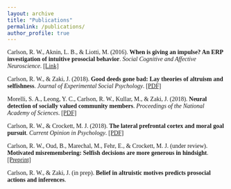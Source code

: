 ```yaml
---
layout: archive
title: "Publications"
permalink: /publications/
author_profile: true
---
```

<span style="font-family: 'Calibri Light'">

<p>
Carlson, R. W., Aknin, L. B., & Liotti, M. (2016). <strong>When is giving an impulse? An ERP investigation of intuitive prosocial behavior</strong>. <em>Social Cognitive and Affective Neuroscience</em>.
<a href="https://academic.oup.com/scan/article/11/7/1121/1753464">[Link]</a>
</p>

<p>
Carlson, R. W., & Zaki, J. (2018). <strong>Good deeds gone bad: Lay theories of altruism and selfishness</strong>. <em>Journal of Experimental Social Psychology</em>.
<a href="http://ssnl.stanford.edu/sites/default/files/pdf/carlsonZaki_layTheories_inpress_0.pdf?width=85%&height=85%&iframe=true">[PDF]</a>
</p>

<p>
  Morelli, S. A., Leong, Y. C., Carlson, R. W., Kullar, M., & Zaki, J. (2018). <strong>Neural detection of socially valued community members</strong>. <em>Proceedings of the National Academy of Sciences</em>.
<a href="http://ssnl.stanford.edu/sites/default/files/pdf/Morelli%20et%20al_in%20press_PNAS.pdf?width=85%&height=85%&iframe=true">[PDF]</a>
</p>
  
 <p>
  Carlson, R. W., & Crockett, M. J. (2018). <strong>The lateral prefrontal cortex and moral goal pursuit</strong>. <em>Current Opinion in Psychology</em>.
<a href="https://static1.squarespace.com/static/538ca3ade4b090f9ef331978/t/5bc8db67e5e5f0da97432b84/1539890024330/1-s2.0-S2352250X18300034-main.pdf">[PDF]</a>
</p> 

<p>
  Carlson, R. W., Oud, B., Marechal, M., Fehr, E., & Crockett, M. J. (under review). <strong>Motivated misremembering: Selfish decisions are more generous in hindsight</strong>.
<a href="https://www.researchgate.net/profile/Ryan_Carlson4/publication/330574904_Motivated_misremembering_selfish_decisions_are_more_generous_in_hindsight/links/5c4c87a9458515a4c7424ba6/Motivated-misremembering-selfish-decisions-are-more-generous-in-hindsight.pdf">[Preprint]</a>
</p>
  
<p>
  Carlson, R. W., & Zaki, J. (in prep). <strong>Belief in altruistic motives predicts prosocial actions and inferences</strong>.
</p>
 </span>
  
